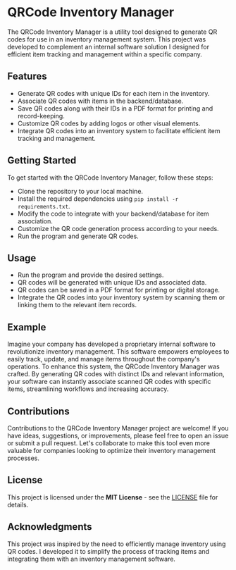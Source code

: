 # QRCode Inventory Manager

The QRCode Inventory Manager is a utility tool designed to generate QR codes for use in an inventory management system. This project was developed to complement an internal software solution I designed for efficient item tracking and management within a specific company.

## Features
- Generate QR codes with unique IDs for each item in the inventory.
- Associate QR codes with items in the backend/database.
- Save QR codes along with their IDs in a PDF format for printing and record-keeping.
- Customize QR codes by adding logos or other visual elements.
- Integrate QR codes into an inventory system to facilitate efficient item tracking and management.

## Getting Started
To get started with the QRCode Inventory Manager, follow these steps:

- Clone the repository to your local machine.
- Install the required dependencies using `pip install -r requirements.txt`.
- Modify the code to integrate with your backend/database for item association.
- Customize the QR code generation process according to your needs.
- Run the program and generate QR codes.

## Usage
- Run the program and provide the desired settings.
- QR codes will be generated with unique IDs and associated data.
- QR codes can be saved in a PDF format for printing or digital storage.
- Integrate the QR codes into your inventory system by scanning them or linking them to the relevant item records.

## Example
Imagine your company has developed a proprietary internal software to revolutionize inventory management. This software empowers employees to easily track, update, and manage items throughout the company's operations. To enhance this system, the QRCode Inventory Manager was crafted. By generating QR codes with distinct IDs and relevant information, your software can instantly associate scanned QR codes with specific items, streamlining workflows and increasing accuracy.

## Contributions
Contributions to the QRCode Inventory Manager project are welcome! If you have ideas, suggestions, or improvements, please feel free to open an issue or submit a pull request. Let's collaborate to make this tool even more valuable for companies looking to optimize their inventory management processes.

## License
This project is licensed under the **MIT License** - see the [LICENSE](https://github.com/BotsheloRamela/QRCode-Inventory-Manager/blob/main/LICENSE) file for details.

## Acknowledgments
This project was inspired by the need to efficiently manage inventory using QR codes. I developed it to simplify the process of tracking items and integrating them with an inventory management software.

